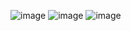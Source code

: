 
![image](https://user-images.githubusercontent.com/116264257/207554893-53d2179d-c28c-4f99-85ff-dc1a9f290840.png)
![image](https://user-images.githubusercontent.com/116264257/207555068-fe05188d-3db8-4220-9f32-05f41fa495b9.png)
![image](https://user-images.githubusercontent.com/116264257/207555233-52a45493-2ef9-4c2d-9cf5-f28d540c40a6.png)

